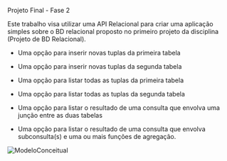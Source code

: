 Projeto Final - Fase 2

Este trabalho visa utilizar uma API Relacional para criar uma aplicação simples sobre o BD relacional proposto no primeiro projeto da disciplina (Projeto de BD Relacional). 

- Uma opção para inserir novas tuplas da primeira tabela

- Uma opção para inserir novas tuplas da segunda tabela

- Uma opção para listar todas as tuplas da primeira tabela

- Uma opção para listar todas as tuplas da segunda tabela

- Uma opção para listar o resultado de uma consulta que envolva uma junção entre as duas tabelas

- Uma opção para listar o resultado de uma consulta que envolva subconsulta(s) e uma ou mais funções de agregação.


![ModeloConceitual](https://github.com/deboralawall/BAN1/assets/86936640/87a07f30-055e-44d0-9f71-bfb4695efc57)
